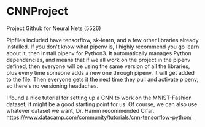 # CNNProject
Project Github for Neural Nets (5526)

Pipfiles included have tensorflow, sk-learn, and a few other libraries already installed.
If you don't know what pipenv is, I highly recommend you go learn about it, then install pipenv
for Python3. It automatically manages Python dependencies, and means that if we all work on 
the project in the pipenv defined, then everyone will be using the same version of all the
libraries, plus every time someone adds a new one through pipenv, it will get added to the file.
Then everyone gets it the next time they pull and activate pipenv, so there's no versioning
headaches.

I found a nice tutorial for setting up a CNN to work on the MNIST-Fashion dataset, it might
be a good starting point for us. Of course, we can also use whatever dataset we want, Dr.
Hamm recommended Cifar.
https://www.datacamp.com/community/tutorials/cnn-tensorflow-python/
